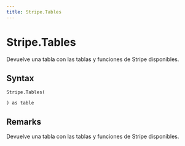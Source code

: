 ```yaml
---
title: Stripe.Tables
---
```


# Stripe.Tables


Devuelve una tabla con las tablas y funciones de Stripe disponibles.


## Syntax

```powerquery
Stripe.Tables(

) as table
```


## Remarks

Devuelve una tabla con las tablas y funciones de Stripe disponibles.


